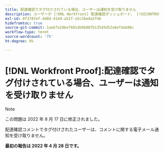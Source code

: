 ```yaml
---
title: 配達確認でタグ付けされている場合、ユーザーは通知を受け取りません
description: ユーザーが [!DNL Workfront] 配達確認ダッシュボード、 [!UICONTROL 管理する配達確認] および [!UICONTROL 配達確認が決定レポート待ちです] 様々なカテゴリ（合計、オンタイムなど）で 0 個のレポートを表示する。
exl-id: 0f378fef-4d0d-414d-a51f-a5c3beda2f46
hidefromtoc: true
source-git-commit: 1aebfa10be7601db9b807b13545d52a6efdab06c
workflow-type: tm+mt
source-wordcount: '75'
ht-degree: 0%

---
```


# [!DNL Workfront Proof]:配達確認でタグ付けされている場合、ユーザーは通知を受け取りません

>[!NOTE]
>
>この問題は 2022 年 8 月 17 日に修正されました。

配達確認コメントでタグ付けされたユーザーは、コメントに関する電子メール通知を受け取りません。

**最初の報告は 2022 年 4 月 28 日です。**
